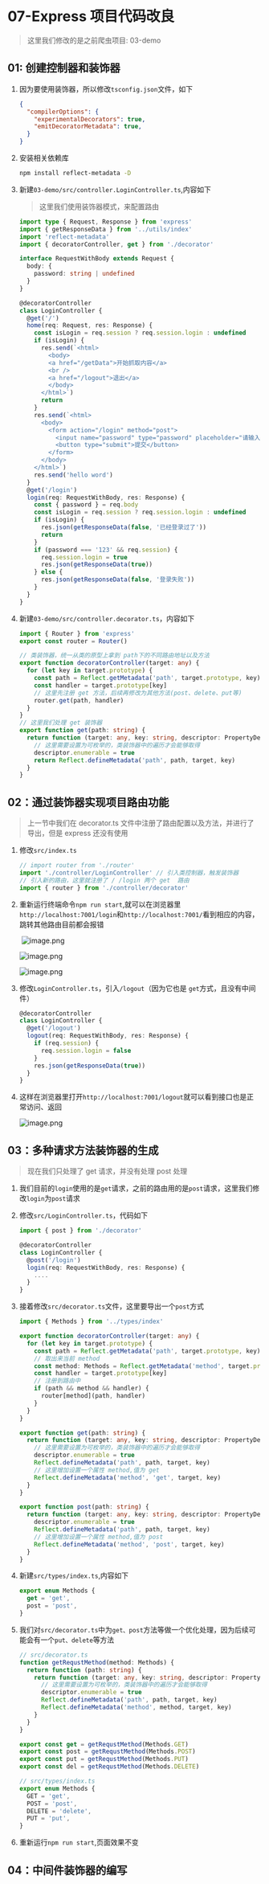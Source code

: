 # 07-Express 项目代码改良

> 这里我们修改的是之前爬虫项目: 03-demo

## 01: 创建控制器和装饰器

1. 因为要使用装饰器，所以修改`tsconfig.json`文件，如下

   ```json
   {
     "compilerOptions": {
       "experimentalDecorators": true, 
       "emitDecoratorMetadata": true,
     }
   }
   ```

2. 安装相关依赖库

   ```bash
   npm install reflect-metadata -D
   ```

3. 新建`03-demo/src/controller.LoginController.ts`,内容如下

   > 这里我们使用装饰器模式，来配置路由

   ```typescript
   import type { Request, Response } from 'express'
   import { getResponseData } from '../utils/index'
   import 'reflect-metadata'
   import { decoratorController, get } from './decorator'
   
   interface RequestWithBody extends Request {
     body: {
       password: string | undefined
     }
   }
   
   @decoratorController
   class LoginController {
     @get('/')
     home(req: Request, res: Response) {
       const isLogin = req.session ? req.session.login : undefined
       if (isLogin) {
         res.send(`<html>
           <body>
           <a href="/getData">开始抓取内容</a>
           <br />
           <a href="/logout">退出</a>
           </body>
         </html>`)
         return
       }
       res.send(`<html>
         <body>
           <form action="/login" method="post">
             <input name="password" type="password" placeholder="请输入密码" />
             <button type="submit">提交</button>
           </form>
         </body>
       </html>`)
       res.send('hello word')
     }
     @get('/login')
     login(req: RequestWithBody, res: Response) {
       const { password } = req.body
       const isLogin = req.session ? req.session.login : undefined
       if (isLogin) {
         res.json(getResponseData(false, '已经登录过了'))
         return
       }
       if (password === '123' && req.session) {
         req.session.login = true
         res.json(getResponseData(true))
       } else {
         res.json(getResponseData(false, '登录失败'))
       }
     }
   }
   ```

4. 新建`03-demo/src/controller.decorator.ts`，内容如下

   ```typescript
   import { Router } from 'express'
   export const router = Router()
   
   // 类装饰器，统一从类的原型上拿到 path下的不同路由地址以及方法
   export function decoratorController(target: any) {
     for (let key in target.prototype) {
       const path = Reflect.getMetadata('path', target.prototype, key)
       const handler = target.prototype[key]
       // 这里先注册 get 方法，后续再修改为其他方法(post、delete、put等)
       router.get(path, handler)
     }
   }
   // 这里我们处理 get 装饰器
   export function get(path: string) {
     return function (target: any, key: string, descriptor: PropertyDescriptor) {
       // 这里需要设置为可枚举的，类装饰器中的遍历才会能够取得
       descriptor.enumerable = true
       return Reflect.defineMetadata('path', path, target, key)
     }
   }
   ```

## 02：通过装饰器实现项目路由功能

> 上一节中我们在 decorator.ts 文件中注册了路由配置以及方法，并进行了导出，但是 express 还没有使用

1. 修改`src/index.ts`

   ```typescript
   // import router from './router'
   import './controller/LoginController' // 引入类控制器，触发装饰器
   // 引入新的路由，这里就注册了 / /login 两个 get  路由
   import { router } from './controller/decorator'
   ```

2. 重新运行终端命令`npm run start`,就可以在浏览器里`http://localhost:7001/login`和`http://localhost:7001/`看到相应的内容，跳转其他路由目前都会报错

   ​	![image.png](https://p9-juejin.byteimg.com/tos-cn-i-k3u1fbpfcp/2639064958934c0ca93ecdf673d0719c~tplv-k3u1fbpfcp-watermark.image?)

   ![image.png](https://p9-juejin.byteimg.com/tos-cn-i-k3u1fbpfcp/5b9396aecb634e069b4f952a0ca969b1~tplv-k3u1fbpfcp-watermark.image?)

   ![image.png](https://p9-juejin.byteimg.com/tos-cn-i-k3u1fbpfcp/5e9d6339e98e434a9c9e05c3860f4182~tplv-k3u1fbpfcp-watermark.image?)

3. 修改`LoginController.ts`，引入`/logout`（因为它也是 `get`方式，且没有中间件）

   ```typescript
   @decoratorController
   class LoginController {
     @get('/logout')
     logout(req: RequestWithBody, res: Response) {
       if (req.session) {
         req.session.login = false
       }
       res.json(getResponseData(true))
     }
   }
   ```

4. 这样在浏览器里打开`http://localhost:7001/logout`就可以看到接口也是正常访问、返回

   ![image.png](https://p6-juejin.byteimg.com/tos-cn-i-k3u1fbpfcp/1c8147bb305d414781e609e33c03be08~tplv-k3u1fbpfcp-watermark.image?)

## 03：多种请求方法装饰器的生成

> 现在我们只处理了 get 请求，并没有处理 post 处理

1. 我们目前的`login`使用的是`get`请求，之前的路由用的是`post`请求，这里我们修改`login`为`post`请求

2. 修改`src/LoginController.ts`，代码如下

   ```typescript
   import { post } from './decorator'
   
   @decoratorController
   class LoginController {
     @post('/login')
     login(req: RequestWithBody, res: Response) {
       ....
     }
   }
   ```

3. 接着修改`src/decorator.ts`文件，这里要导出一个`post`方式

   ```typescript
   import { Methods } from '../types/index'
   
   export function decoratorController(target: any) {
     for (let key in target.prototype) {
       const path = Reflect.getMetadata('path', target.prototype, key)
       // 取出来当前 method
       const method: Methods = Reflect.getMetadata('method', target.prototype, key)
       const handler = target.prototype[key]
       // 注册到路由中
       if (path && method && handler) {
         router[method](path, handler)
       }
     }
   }
   
   export function get(path: string) {
     return function (target: any, key: string, descriptor: PropertyDescriptor) {
       // 这里需要设置为可枚举的，类装饰器中的遍历才会能够取得
       descriptor.enumerable = true
       Reflect.defineMetadata('path', path, target, key)
       // 这里增加设置一个属性 method,值为 get 
       Reflect.defineMetadata('method', 'get', target, key)
     }
   }
   
   export function post(path: string) {
     return function (target: any, key: string, descriptor: PropertyDescriptor) {
       descriptor.enumerable = true
       Reflect.defineMetadata('path', path, target, key)
       // 这里增加设置一个属性 method,值为 post
       Reflect.defineMetadata('method', 'post', target, key)
     }
   }
   ```

4. 新建`src/types/index.ts`,内容如下

   ```typescript
   export enum Methods {
     get = 'get',
     post = 'post',
   }
   ```

5. 我们对`src/decorator.ts`中为`get、post`方法等做一个优化处理，因为后续可能会有一个`put、delete`等方法

   ```typescript
   // src/decorator.ts
   function getRequstMethod(method: Methods) {
     return function (path: string) {
       return function (target: any, key: string, descriptor: PropertyDescriptor) {
         // 这里需要设置为可枚举的，类装饰器中的遍历才会能够取得
         descriptor.enumerable = true
         Reflect.defineMetadata('path', path, target, key)
         Reflect.defineMetadata('method', method, target, key)
       }
     }
   }
   
   export const get = getRequstMethod(Methods.GET)
   export const post = getRequstMethod(Methods.POST)
   export const put = getRequstMethod(Methods.PUT)
   export const del = getRequstMethod(Methods.DELETE)
   
   // src/types/index.ts
   export enum Methods {
     GET = 'get',
     POST = 'post',
     DELETE = 'delete',
     PUT = 'put',
   }
   ```

6. 重新运行`npm run start`,页面效果不变

## 04：中间件装饰器的编写

